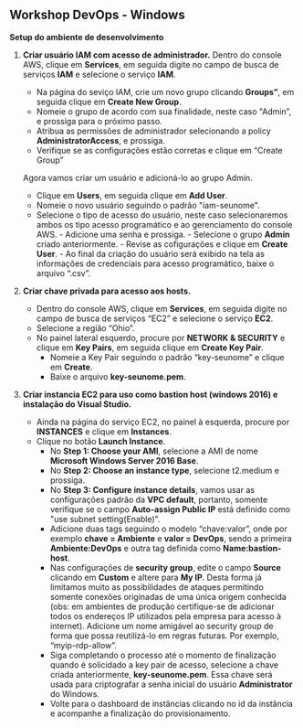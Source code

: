 ## **Workshop DevOps - Windows**

**Setup do ambiente de desenvolvimento**

1.  **Criar usuário IAM com acesso de administrador.**
    Dentro do console AWS, clique em **Services**, em seguida digite no campo de busca de serviços **IAM** e selecione o serviço **IAM**.
	  - Na página do seviço IAM, crie um novo grupo clicando **Groups”**, em seguida clique em **Create New Group**.
	  - Nomeie o grupo de acordo com sua finalidade, neste caso "Admin”, e prossiga para o próximo passo.
	  - Atribua as permissões de administrador selecionando a policy **AdministratorAccess**, e prossiga.
	  - Verifique se as configurações estão corretas e clique em “Create Group”
	    
    Agora vamos criar um usuário e adicioná-lo ao grupo Admin.
	  - Clique em **Users**, em seguida clique em **Add User**.
	  - Nomeie o novo usuário seguindo o padrão "iam-seunome".
	  - Selecione o tipo de acesso do usuário, neste caso selecionaremos ambos os tipo acesso programático e ao gerenciamento do console AWS.
        	- Adicione uma senha e prossiga.
        	- Selecione o grupo **Admin** criado anteriormente.
        	- Revise as cofigurações e clique em **Create User**.
        	- Ao final da criação do usuário será exibido na tela as informações de credenciais para acesso programático, baixe o arquivo “.csv”.
        
 2. **Criar chave privada para acesso aos hosts.**
    - Dentro do console AWS, clique em **Services**, em seguida digite no campo de busca de serviços “EC2” e selecione o serviço **EC2**.
    - Selecione a região “Ohio”.
    - No painel lateral esquerdo, procure por **NETWORK & SECURITY** e clique em **Key Pairs**, em seguida clique em **Create Key Pair**.
        - Nomeie a Key Pair seguindo o padrão “key-seunome” e clique em **Create**.
        - Baixe o arquivo **key-seunome.pem**.
        
 3. **Criar instancia EC2  para uso como bastion host (windows 2016) e instalação do Visual Studio.**
 
    - Ainda na página do serviço EC2, no painel à esquerda, procure por **INSTANCES** e clique em **Instances**.
    - Clique no botão **Launch Instance**.
        - No **Step 1: Choose your AMI**, selecione a AMI  de nome **Microsoft Windows Server 2016 Base**.
        - No **Step 2: Choose  an instance type**, selecione t2.medium e prossiga.
        - No **Step 3: Configure instance details**, vamos usar as configurações padrão da **VPC default**, portanto, somente verifique se o campo **Auto-assign Public IP** está definido como "use subnet setting(Enable)".
        - Adicione duas tags seguindo o modelo “chave:valor”, onde por exemplo  **chave = Ambiente** e **valor = DevOps**, sendo a primeira **Ambiente:DevOps** e outra tag definida como **Name:bastion-host**.
        - Nas configurações de **security group**, edite o campo **Source** clicando em **Custom** e altere para **My IP**. Desta forma já limitamos muito as possibilidades de ataques permitindo somente conexões originadas de uma única origem conhecida (obs: em ambientes de produção certifique-se de adicionar todos os endereços IP utilizados pela empresa para acesso à internet). Adicione um nome amigável ao security group de forma que possa reutilizá-lo em regras futuras. Por exemplo, “myip-rdp-allow”.
        - Siga completando o processo até o momento de finalização quando é solicidado a key pair de acesso, selecione a chave criada anteriormente, **key-seunome.pem**. Essa chave será usada para criptografar a senha inicial do usuário **Administrator** do Windows.
        - Volte para o dashboard de instâncias clicando no id da instância e acompanhe a finalização do provisionamento.
